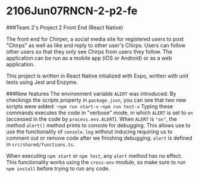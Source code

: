 # 2106Jun07RNCN-2-p2-fe
###Team 2's Project 2 Front End (React Native)

The front end for Chirper, a social media site for registered users to post "Chirps" as well as like and reply to other user's Chirps. Users can follow other users so that they only see Chirps from users they follow. The application can be run as a mobile app (iOS or Android) or as a web application.

This project is written in React Native intialized with Expo, written with unit tests using Jest and Enzyme.

###New features
The environment variable ```ALERT``` was introduced. By checkings the scripts property in ```package.json```, you can see that two new scripts were added:
-```npm run start-v```
-```npm run test-v```
Typing these commands executes the code in "verbose" mode, in which ```ALERT``` is set to ```on``` (accessed in the code by ```process.env.ALERT```). When ```ALERT``` is ```"on"```, the method ```alert()``` method prints to console for debugging. This allows use to use the functionality of ```console.log``` without inducing requiring us to comment out or remove code after we finishing debugging. ```alert``` is defined in ```src/shared/functions.ts```.

When executing ```npm start``` or ```npm test```, any ```alert``` method has no effect. This functionality works using the ```cross-env``` module, so make sure to run ```npm install``` before trying to run any code.
